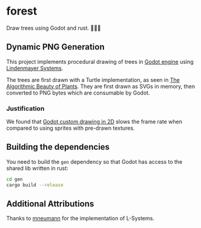 # forest

Draw trees using Godot and rust. 🌳🤖🦀

## Dynamic PNG Generation

This project implements procedural drawing of trees in [Godot engine](https://godotengine.org/) using [Lindenmayer Systems](http://algorithmicbotany.org/papers/#abop).

The trees are first drawn with a Turtle implementation, as seen in [The Algorithmic Beauty of Plants](http://algorithmicbotany.org/papers/#abop).  They are first drawn as SVGs in memory, then converted to PNG bytes which are consumable by Godot.

### Justification

We found that [Godot custom drawing in 2D](https://docs.godotengine.org/en/3.2/tutorials/2d/custom_drawing_in_2d.html) slows the frame rate when compared to using sprites with pre-drawn textures.

## Building the dependencies

You need to build the `gen` dependency so that Godot has access to the shared lib written in rust:

```sh
cd gen
cargo build --release
```

## Additional Attributions

Thanks to [mneumann](https://github.com/mneumann/lindenmayer-system) for the implementation of L-Systems.
